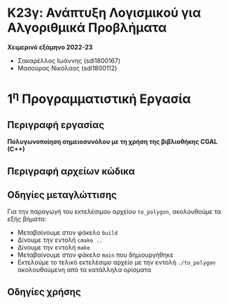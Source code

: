 # Κ23γ: Ανάπτυξη Λογισμικού για Αλγοριθμικά Προβλήματα

**Χειμερινό εξάμηνο 2022-23**
- Σακαρέλλος Ιωάννης (sdi1800167)
- Μασούρας Νικόλαος (sdi1800112)

# 1<sup>η</sup> Προγραμματιστική Εργασία

## Περιγραφή εργασίας

**Πολυγωνοποίηση σημειοσυνόλου με τη χρήση της βιβλιοθήκης CGAL (C++)**
<!-- Περιγραφή της εργαίας -->

## Περιγραφή αρχείων κώδικα

<!-- Κατάλογος των αρχείων κώδικα/επικεφαλίδων και περιγραφή τους -->

## Οδηγίες μεταγλώττισης

Για την παραγωγή του εκτελέσιμου αρχείου `to_polygon`, ακολουθούμε τα εξής βήματα:
- Μεταβαίνουμε στον φάκελο `build`
- Δίνουμε την εντολή `cmake ..`
- Δίνουμε την εντολή `make`
- Μεταβαίνουμε στον φάκελο `main` που δημιουργήθηκε
- Εκτελούμε το τελικό εκτελέσιμο αρχείο με την εντολή `./to_polygon` ακολουθούμενη από τα κατάλληλα ορίσματα

## Οδηγίες χρήσης

<!-- Οδηγίες χρήσης του προγράμματος -->
